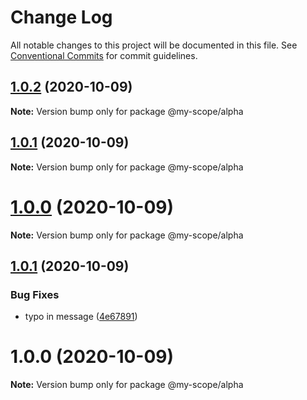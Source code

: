 # Change Log

All notable changes to this project will be documented in this file.
See [Conventional Commits](https://conventionalcommits.org) for commit guidelines.

<a name="1.0.2"></a>
## [1.0.2](https://github.com/Grants52/lerna-conventional-commits/compare/@my-scope/alpha@1.0.1...@my-scope/alpha@1.0.2) (2020-10-09)




**Note:** Version bump only for package @my-scope/alpha

<a name="1.0.1"></a>
## [1.0.1](https://github.com/Grants52/lerna-conventional-commits/compare/@my-scope/alpha@1.0.1...@my-scope/alpha@1.0.1) (2020-10-09)




**Note:** Version bump only for package @my-scope/alpha

<a name="1.0.0"></a>
# [1.0.0](https://github.com/Grants52/lerna-conventional-commits/compare/@my-scope/alpha@1.0.1...@my-scope/alpha@1.0.0) (2020-10-09)




**Note:** Version bump only for package @my-scope/alpha

<a name="1.0.1"></a>
## [1.0.1](https://github.com/Grants52/lerna-conventional-commits/compare/@my-scope/alpha@1.0.0...@my-scope/alpha@1.0.1) (2020-10-09)


### Bug Fixes

* typo in message ([4e67891](https://github.com/Grants52/lerna-conventional-commits/commit/4e67891))




<a name="1.0.0"></a>
# 1.0.0 (2020-10-09)




**Note:** Version bump only for package @my-scope/alpha
